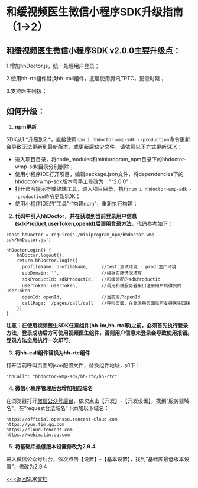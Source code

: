 # 和缓视频医生微信小程序SDK升级指南（1->2）


## 和缓视频医生微信小程序SDK v2.0.0主要升级点：

1.增加hhDoctor.js，统一处理用户登录；

2.使用hh-rtc组件替换hh-call组件，底层使用腾讯TRTC，更低时延；

3.支持医生回拨；

## 如何升级：
1. **npm更新**

SDK从1.\*升级到2.\*，直接使用`npm i hhdoctor-wmp-sdk --production`命令更新会导致无法更新到最新版本，或更新后缺少文件，请依照以下方式更新SDK：
* 进入项目目录，将node_modules和miniprogram_npm目录下的hhdoctor-wmp-sdk目录分别删除；
* 使用小程序IDE打开项目，编辑package.json文件，将dependencies下的hhdoctor-wmp-sdk版本号手工修改为："^2.0.0"；
* 打开命令提示符或终端工具，进入项目目录，执行`npm i hhdoctor-wmp-sdk --production`命令更新SDK；
* 使用小程序IDE的“工具”-“构建npm”，重新执行构建；

2. **代码中引入hhDoctor，并在获取到当前登录用户信息(sdkProduct,userToken,openId)后调用登录方法**，代码参考如下：
```
const hhDoctor = require('./miniprogram_npm/hhdoctor-wmp-sdk/hhDoctor.js')

hhDoctorLogin() {
    hhDoctor.logout();
    return hhDoctor.login({
      profileName: profileName,     //test:测试环境   prod:生产环境
      subDomain: '',                //根据实际情况填写
      sdkProductId: sdkProductId,   //和缓分配的sdkProductId
      userToken: userToken,         //调用和缓服务器接口注册用户后得到的userToken
      openId: openId,               //当前用户openId
      callPage: '/pages/call/call'  //呼叫页面，在此注册页面后可支持医生回拨
    })
}

```
**注意：在使用视频医生SDK任意组件(hh-im,hh-rtc等)之前，必须首先执行登录方法，登录成功后方可使用视频医生组件，否则用户信息未登录会导致使用报错。登录方法全局执行一次即可。**

3. **将hh-call组件替换为hh-rtc组件**

打开当前呼叫页面的json配置文件，替换组件地址，如下：
```
"hhCall": "hhdoctor-wmp-sdk/hh-rtc/hh-rtc"
```

4. **微信小程序管理后台增加相应域名**

在浏览器打开[微信公众号后台](https://mp.weixin.qq.com/)，依次点击【开发】-【开发设置】，找到“服务器域名”，在“request合法域名”下添加以下域名：
```
https://official.opensso.tencent-cloud.com
https://yun.tim.qq.com
https://cloud.tencent.com
https://webim.tim.qq.com
```

5. **将基础库最低版本设置修改为2.9.4**

进入微信公众号后台，依次点击【设置】-【基本设置】，找到“基础库最低版本设置”，修改为2.9.4


[<<<返回SDK文档](https://github.com/HHMedic/HHDoctorSDK_demo_wmp)
